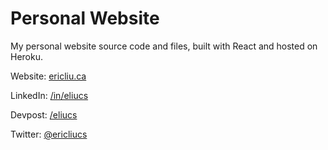 # Personal Website

My personal website source code and files, built with React and hosted on
Heroku.

Website: [ericliu.ca](https://ericliu.ca)

LinkedIn: [/in/eliucs](https://linkedin.com/in/eliucs/)

Devpost: [/eliucs](https://devpost.com/eliucs)

Twitter: [@ericliucs](https://twitter.com/ericliucs)
